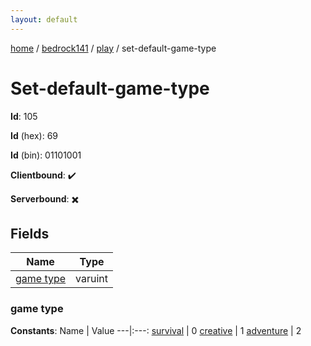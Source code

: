 ```yaml
---
layout: default
---
```


[home](/)  /  [bedrock141](/protocol/bedrock141)  /  [play](/protocol/bedrock141/play)  /  set-default-game-type

# Set-default-game-type

**Id**: 105

**Id** (hex): 69

**Id** (bin): 01101001

**Clientbound**: ✔️

**Serverbound**: ✖️

## Fields

Name | Type
---|---
[game type](#game-type) | varuint

### game type

**Constants**:
Name | Value
---|:---:
[survival](game-type_survival) | 0
[creative](game-type_creative) | 1
[adventure](game-type_adventure) | 2

